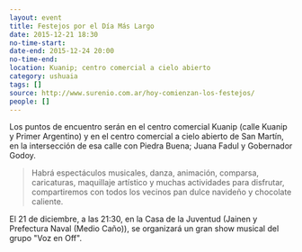 ```yaml
---
layout: event 
title: Festejos por el Día Más Largo
date: 2015-12-21 18:30
no-time-start: 
date-end: 2015-12-24 20:00
no-time-end: 
location: Kuanip; centro comercial a cielo abierto
category: ushuaia
tags: []
source: http://www.surenio.com.ar/hoy-comienzan-los-festejos/
people: []
---
```


Los puntos de encuentro serán en el centro comercial Kuanip (calle Kuanip y Primer Argentino) y en el centro comercial a cielo abierto de San Martín, en la intersección de esa calle con Piedra Buena; Juana Fadul y Gobernador Godoy.

> Habrá espectáculos musicales, danza, animación, comparsa, caricaturas, maquillaje artístico y muchas actividades para disfrutar, compartiremos con todos los vecinos pan dulce navideño y chocolate caliente.

El 21 de diciembre, a las 21:30, en la Casa de la Juventud (Jainen y Prefectura Naval (Medio Caño)), se organizará un gran show musical del grupo "Voz en Off".

